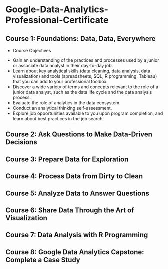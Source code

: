 # Google-Data-Analytics-Professional-Certificate

## Course 1: Foundations: Data, Data, Everywhere

* Course Objectives
- Gain an understanding of the practices and processes used by a junior or associate data analyst in their day-to-day job. 
- Learn about key analytical skills (data cleaning, data analysis, data visualization) and tools (spreadsheets, SQL, R programming, Tableau) that you can add to your professional toolbox. 
- Discover a wide variety of terms and concepts relevant to the role of a junior data analyst, such as the data life cycle and the data analysis process. 
- Evaluate the role of analytics in the data ecosystem. 
- Conduct an analytical thinking self-assessment. 
- Explore job opportunities available to you upon program completion, and learn about best practices in the job search.

## Course 2: Ask Questions to Make Data-Driven Decisions

## Course 3: Prepare Data for Exploration

## Course 4: Process Data from Dirty to Clean

## Course 5: Analyze Data to Answer Questions

## Course 6: Share Data Through the Art of Visualization

## Course 7: Data Analysis with R Programming

## Course 8: Google Data Analytics Capstone: Complete a Case Study
